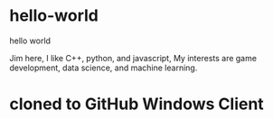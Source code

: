 # hello-world
hello world

Jim here, I like C++, python, and javascript, My interests are game development, data science, and machine learning. 

# cloned to GitHub Windows Client
